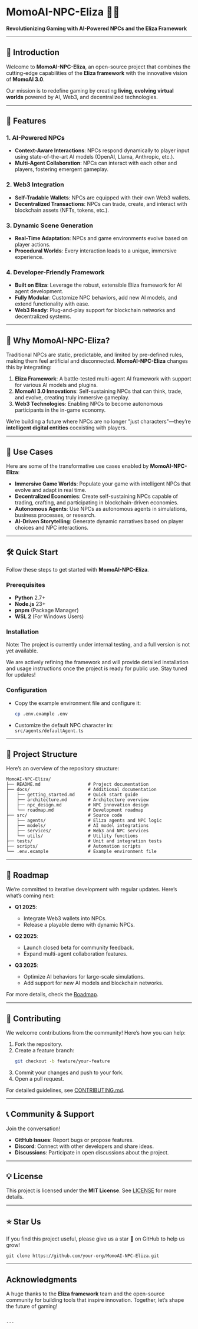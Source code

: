 
# MomoAI-NPC-Eliza 🤖✨  
**Revolutionizing Gaming with AI-Powered NPCs and the Eliza Framework**

---

## 🌌 Introduction  
Welcome to **MomoAI-NPC-Eliza**, an open-source project that combines the cutting-edge capabilities of the **Eliza framework** with the innovative vision of **MomoAI 3.0**.  

Our mission is to redefine gaming by creating **living, evolving virtual worlds** powered by AI, Web3, and decentralized technologies.

---

## 🚀 Features  

### 1. AI-Powered NPCs  
- **Context-Aware Interactions**: NPCs respond dynamically to player input using state-of-the-art AI models (OpenAI, Llama, Anthropic, etc.).  
- **Multi-Agent Collaboration**: NPCs can interact with each other and players, fostering emergent gameplay.

### 2. Web3 Integration  
- **Self-Tradable Wallets**: NPCs are equipped with their own Web3 wallets.  
- **Decentralized Transactions**: NPCs can trade, create, and interact with blockchain assets (NFTs, tokens, etc.).  

### 3. Dynamic Scene Generation  
- **Real-Time Adaptation**: NPCs and game environments evolve based on player actions.  
- **Procedural Worlds**: Every interaction leads to a unique, immersive experience.

### 4. Developer-Friendly Framework  
- **Built on Eliza**: Leverage the robust, extensible Eliza framework for AI agent development.  
- **Fully Modular**: Customize NPC behaviors, add new AI models, and extend functionality with ease.  
- **Web3 Ready**: Plug-and-play support for blockchain networks and decentralized systems.

---

## 📖 Why MomoAI-NPC-Eliza?  

Traditional NPCs are static, predictable, and limited by pre-defined rules, making them feel artificial and disconnected. **MomoAI-NPC-Eliza** changes this by integrating:  

1. **Eliza Framework**: A battle-tested multi-agent AI framework with support for various AI models and plugins.  
2. **MomoAI 3.0 Innovations**: Self-sustaining NPCs that can think, trade, and evolve, creating truly immersive gameplay.  
3. **Web3 Technologies**: Enabling NPCs to become autonomous participants in the in-game economy.  

We’re building a future where NPCs are no longer "just characters"—they’re **intelligent digital entities** coexisting with players.

---

## 🎯 Use Cases  

Here are some of the transformative use cases enabled by **MomoAI-NPC-Eliza**:  

- **Immersive Game Worlds**: Populate your game with intelligent NPCs that evolve and adapt in real time.  
- **Decentralized Economies**: Create self-sustaining NPCs capable of trading, crafting, and participating in blockchain-driven economies.  
- **Autonomous Agents**: Use NPCs as autonomous agents in simulations, business processes, or research.  
- **AI-Driven Storytelling**: Generate dynamic narratives based on player choices and NPC interactions.  

---

## 🛠️ Quick Start  

Follow these steps to get started with **MomoAI-NPC-Eliza**.

### Prerequisites  
- **Python** 2.7+  
- **Node.js** 23+  
- **pnpm** (Package Manager)  
- **WSL 2** (For Windows Users)  

### Installation  
Note: The project is currently under internal testing, and a full version is not yet available.

We are actively refining the framework and will provide detailed installation and usage instructions once the project is ready for public use. Stay tuned for updates!

### Configuration  
- Copy the example environment file and configure it:  
  ```bash
  cp .env.example .env
  ```

- Customize the default NPC character in:  
  `src/agents/defaultAgent.ts`

---

## 📂 Project Structure  

Here’s an overview of the repository structure:  

```plaintext
MomoAI-NPC-Eliza/
├── README.md                  # Project documentation
├── docs/                      # Additional documentation
│   ├── getting_started.md     # Quick start guide
│   ├── architecture.md        # Architecture overview
│   ├── npc_design.md          # NPC innovation design
│   └── roadmap.md             # Development roadmap
├── src/                       # Source code
│   ├── agents/                # Eliza agents and NPC logic
│   ├── models/                # AI model integrations
│   ├── services/              # Web3 and NPC services
│   └── utils/                 # Utility functions
├── tests/                     # Unit and integration tests
├── scripts/                   # Automation scripts
└── .env.example               # Example environment file
```

---

## 🌟 Roadmap  

We’re committed to iterative development with regular updates. Here’s what’s coming next:  

- **Q1 2025**:  
  - Integrate Web3 wallets into NPCs.  
  - Release a playable demo with dynamic NPCs.  

- **Q2 2025**:  
  - Launch closed beta for community feedback.  
  - Expand multi-agent collaboration features.  

- **Q3 2025**:  
  - Optimize AI behaviors for large-scale simulations.  
  - Add support for new AI models and blockchain networks.  

For more details, check the [Roadmap](docs/roadmap.md).

---

## 🤝 Contributing  

We welcome contributions from the community! Here’s how you can help:  

1. Fork the repository.  
2. Create a feature branch:  
   ```bash
   git checkout -b feature/your-feature
   ```
3. Commit your changes and push to your fork.  
4. Open a pull request.  

For detailed guidelines, see [CONTRIBUTING.md](CONTRIBUTING.md).

---

## 📞 Community & Support  

Join the conversation!  

- **GitHub Issues**: Report bugs or propose features.  
- **Discord**: Connect with other developers and share ideas.  
- **Discussions**: Participate in open discussions about the project.  

---

## 💡 License  

This project is licensed under the **MIT License**. See [LICENSE](LICENSE) for more details.

---

## ⭐ Star Us  

If you find this project useful, please give us a star 🌟 on GitHub to help us grow!  

```plaintext
git clone https://github.com/your-org/MomoAI-NPC-Eliza.git
```

---

## Acknowledgments  

A huge thanks to the **Eliza framework** team and the open-source community for building tools that inspire innovation. Together, let’s shape the future of gaming!
```

---
